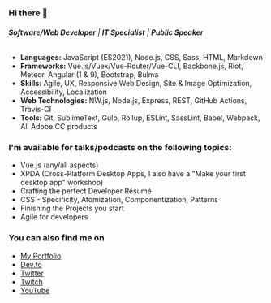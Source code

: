 ### Hi there 👋
###### ***Software/Web Developer*** | ***IT Specialist*** | ***Public Speaker***

* **Languages:** JavaScript (ES2021), Node.js, CSS, Sass, HTML, Markdown
* **Frameworks:** Vue.js/Vuex/Vue-Router/Vue-CLI, Backbone.js, Riot, Meteor, Angular (1 & 9), Bootstrap, Bulma
* **Skills:** Agile, UX, Responsive Web Design, Site & Image Optimization, Accessibility, Localization
* **Web Technologies:** NW.js, Node.js, Express, REST, GitHub Actions, Travis-CI
* **Tools:** Git, SublimeText, Gulp, Rollup, ESLint, SassLint, Babel, Webpack, All Adobe CC products


### I'm available for talks/podcasts on the following topics:

* Vue.js (any/all aspects)
* XPDA (Cross-Platform Desktop Apps, I also have a "Make your first desktop app" workshop)
* Crafting the perfect Developer Résumé
* CSS - Specificity, Atomization, Componentization, Patterns
* Finishing the Projects you start
* Agile for developers


### You can also find me on

* [My Portfolio](https://TheJaredWilcurt.com)
* [Dev.to](https://dev.to/TheJaredWilcurt)
* [Twitter](https://twitter.com/@TheJaredWilcurt)
* [Twitch](https://twitch.com/TheJaredWilcurt)
* [YouTube](https://youtube.com/TheJaredWilcurt)
<!--
**MoonKingArthur/MoonKingArthur** is a ✨ _special_ ✨ repository because its `README.md` (this file) appears on your GitHub profile.

Here are some ideas to get you started:

- 🔭 I’m currently working on ...
- 🌱 I’m currently learning ...
- 👯 I’m looking to collaborate on ...
- 🤔 I’m looking for help with ...
- 💬 Ask me about ...
- 📫 How to reach me: ...
- 😄 Pronouns: ...
- ⚡ Fun fact: ...
-->
